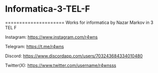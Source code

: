 # Informatica-3-TEL-F
=====================
Works for informatica by Nazar Markov
in 3 TEL F

Instagram: https://www.instagram.com/r4wns

Telegram: https://t.me/r4wns

Discord: https://www.discordapp.com/users/703243684334010480

Twitter(X): https://www.twitter.com/username/r4wnsss